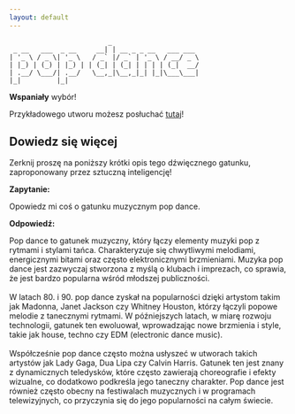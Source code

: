 ```yaml
---
layout: default
---
```


```
                         _                      
 _ __   ___  _ __     __| | __ _ _ __   ___ ___ 
| '_ \ / _ \| '_ \   / _` |/ _` | '_ \ / __/ _ \
| |_) | (_) | |_) | | (_| | (_| | | | | (_|  __/
| .__/ \___/| .__/   \__,_|\__,_|_| |_|\___\___|
|_|         |_|                                 
```
**Wspaniały** wybór!

Przykładowego utworu możesz posłuchać [tutaj](https://p.scdn.co/mp3-preview/1164c378d1a70ec8cfa42a28dc108503e8f62768)!
## Dowiedz się więcej
Zerknij proszę na poniższy krótki opis tego dźwięcznego gatunku, zaproponowany przez sztuczną inteligencję!



**Zapytanie:**

Opowiedz mi coś o gatunku muzycznym pop dance.

**Odpowiedź:**

Pop dance to gatunek muzyczny, który łączy elementy muzyki pop z rytmami i stylami tańca. Charakteryzuje się chwytliwymi melodiami, energicznymi bitami oraz często elektronicznymi brzmieniami. Muzyka pop dance jest zazwyczaj stworzona z myślą o klubach i imprezach, co sprawia, że jest bardzo popularna wśród młodszej publiczności.<br><br>W latach 80. i 90. pop dance zyskał na popularności dzięki artystom takim jak Madonna, Janet Jackson czy Whitney Houston, którzy łączyli popowe melodie z tanecznymi rytmami. W późniejszych latach, w miarę rozwoju technologii, gatunek ten ewoluował, wprowadzając nowe brzmienia i style, takie jak house, techno czy EDM (electronic dance music).<br><br>Współcześnie pop dance często można usłyszeć w utworach takich artystów jak Lady Gaga, Dua Lipa czy Calvin Harris. Gatunek ten jest znany z dynamicznych teledysków, które często zawierają choreografie i efekty wizualne, co dodatkowo podkreśla jego taneczny charakter. Pop dance jest również często obecny na festiwalach muzycznych i w programach telewizyjnych, co przyczynia się do jego popularności na całym świecie.